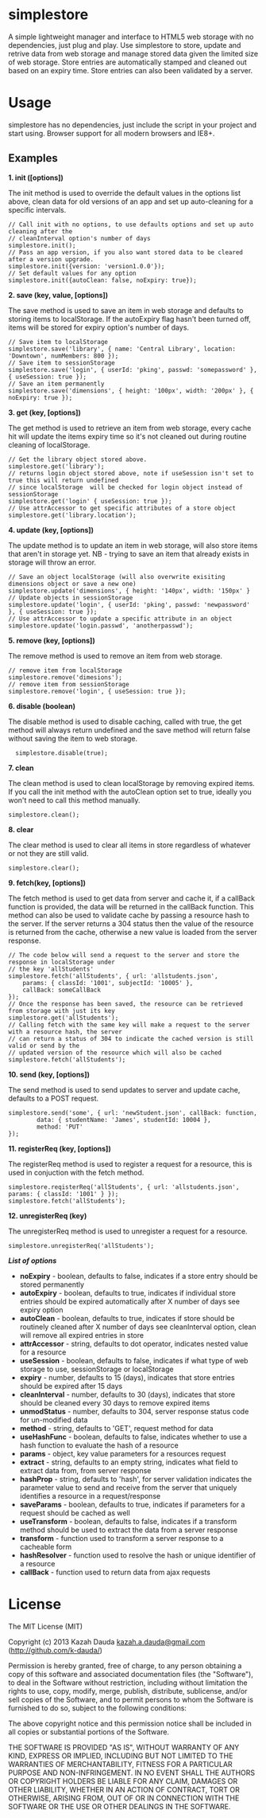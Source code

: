 simplestore
===========

A simple lightweight manager and interface to HTML5 web storage with no dependencies, just plug and play. 
Use simplestore to store, update and retrive data from web storage and manage stored data given the limited size of web storage.
Store entries are automatically stamped and cleaned out based on an expiry time. Store entries can also been validated by a server.

Usage
=====
simplestore has no dependencies, just include the script in your project and start using.
Browser support for all modern browsers and IE8+.

Examples
--------
__1. init ([options])__

The init method is used to override the default values in the options list above, clean data for old versions of an app and set up auto-cleaning for a specific intervals.

    // Call init with no options, to use defaults options and set up auto cleaning after the 
    // cleanInterval option's number of days
    simplestore.init();
    // Pass an app version, if you also want stored data to be cleared after a version upgrade.
    simplestore.init({version: 'version1.0.0'});
    // Set default values for any option
    simplestore.init({autoClean: false, noExpiry: true});
    
__2. save (key, value, [options])__

The save method is used to save an item in web storage and defaults to storing items to localStorage. 
If the autoExpiry flag hasn't been turned off, items will be stored for expiry option's number of days.

    // Save item to localStorage
    simplestore.save('library', { name: 'Central Library', location: 'Downtown', numMembers: 800 });
    // Save item to sessionStorage
    simplestore.save('login', { userId: 'pking', passwd: 'somepassword' }, { useSession: true });
    // Save an item permanently
    simplestore.save('dimensions', { height: '100px', width: '200px' }, { noExpiry: true });
      
__3. get (key, [options])__

The get method is used to retrieve an item from web storage, every cache hit will update the items expiry time so it's not cleaned out during 
routine cleaning of localStorage.

    // Get the library object stored above.
    simplestore.get('library');
    // returns login object stored above, note if useSession isn't set to true this will return undefined
    // since localStorage  will be checked for login object instead of sessionStorage
    simplestore.get('login' { useSession: true });
    // Use attrAccessor to get specific attributes of a store object
    simplestore.get('library.location');
    
__4. update (key, [options])__

The update method is to update an item in web storage, will also store items that aren't in storage yet. NB - trying to save an item that already
exists in storage will throw an error.

    // Save an object localStorage (will also overwrite exisiting dimensions object or save a new one)
    simplestore.update('dimensions', { height: '140px', width: '150px' }
    // Update objects in sessionStorage
    simplestore.update('login', { userId: 'pking', passwd: 'newpassword' }, { useSession: true });
    // Use attrAccessor to update a specific attribute in an object
    simplestore.update('login.passwd', 'anotherpasswd');
    
__5. remove (key, [options])__

The remove method is used to remove an item from web storage.

    // remove item from localStorage
    simplestore.remove('dimesions');
    // remove item from sessionStorage
    simplestore.remove('login', { useSession: true });
    
__6. disable (boolean)__

The disable method is used to disable caching, called with true, the get method will always return undefined and the save method will
return false without saving the item to web storage.

      simplestore.disable(true);
      
__7. clean__
  
The clean method is used to clean localStorage by removing expired items. If you call the init method with the autoClean
option set to true, ideally you won't need to call this method manually.

    simplestore.clean();
      
__8. clear__

The clear method is used to clear all items in store regardless of whatever or not they are still valid.

    simplestore.clear();
    
__9. fetch(key, [options])__

The fetch method is used to get data from server and cache it, if a callBack function is provided, the data will be returned in the callBack function.
This method can also be used to validate cache by passing a resource hash to the server. If the server returns a 304 status then the value of the resource
is returned from the cache, otherwise a new value is loaded from the server response.

    // The code below will send a request to the server and store the response in localStorage under 
    // the key 'allStudents'
    simplestore.fetch('allStudents', { url: 'allstudents.json', 
        params: { classId: '1001', subjectId: '10005' }, 
        callBack: someCallBack 
    }); 
    // Once the response has been saved, the resource can be retrieved from storage with just its key
    simplestore.get('allStudents');
    // Calling fetch with the same key will make a request to the server with a resource hash, the server 
    // can return a status of 304 to indicate the cached version is still valid or send by the 
    // updated version of the resource which will also be cached
    simplestore.fetch('allStudents');

__10. send (key, [options])__

The send method is used to send updates to server and update cache, defaults to a POST request.

    simplestore.send('some', { url: 'newStudent.json', callBack: function, 
            data: { studentName: 'James', studentId: 10004 },
            method: 'PUT' 
    });

__11. registerReq (key, [options])__

The registerReq method is used to register a request for a resource, this is used in conjuction with the fetch method.

    simplestore.reqisterReq('allStudents', { url: 'allstudents.json', params: { classId: '1001' } });
    simplestore.fetch('allStudents');
    
__12. unregisterReq (key)__

The unregisterReq method is used to unregister a request for a resource.

    simplestore.unregisterReq('allStudents');

___List of options___
* __noExpiry__      - boolean, defaults to false, indicates if a store entry should be stored permanently
* __autoExpiry__    - boolean, defaults to true, indicates if individual store entries should be expired automatically after X number of days see expiry option
* __autoClean__     - boolean, defaults to true, indicates if store should be routinely cleaned after X number of days see cleanInterval option,  clean will remove all expired entries in store
* __attrAccessor__  - string, defaults to dot operator, indicates nested value for a resource
* __useSession__    - boolean, defaults to false, indicates if what type of web storage to use, sessionStorage or localStorage
* __expiry__        - number, defaults to 15 (days), indicates that store entries should be expired after 15 days
* __cleanInterval__ - number, defaults to 30 (days), indicates that store should be cleaned every 30 days to remove expired items
* __unmodStatus__   - number, defaults to 304, server response status code for un-modified data
* __method__        - string, defaults to 'GET', request method for data
* __useHashFunc__   - boolean, defaults to false, indicates whether to use a hash function to evaluate the hash of a resource
* __params__        - object, key value parameters for a resources request
* __extract__       - string, defaults to an empty string, indicates what field to extract data from, from server response
* __hashProp__      - string, defaults to 'hash', for server validation indicates the parameter value to send and receive from the server that uniquely identifies a resource in a request/response
* __saveParams__    - boolean, defaults to true, indicates if parameters for a request should be cached as well
* __useTransform__  - boolean, defaults to false, indicates if a transform method should be used to extract the data from a server response
* __transform__     - function used to transform a server response to a cacheable form
* __hashResolver__  - function used to resolve the hash or unique identifier of a resource
* __callBack__      - function used to return data from ajax requests

License
========

The MIT License (MIT)

Copyright (c) 2013 Kazah Dauda <kazah.a.dauda@gmail.com> (http://github.com/k-dauda/)

Permission is hereby granted, free of charge, to any person obtaining a copy of this software and associated documentation files (the "Software"), to deal in the Software without restriction, including without limitation the rights to use, copy, modify, merge, publish, distribute, sublicense, and/or sell copies of the Software, and to permit persons to whom the Software is furnished to do so, subject to the following conditions: 

The above copyright notice and this permission notice shall be included in all copies or substantial portions of the Software.

THE SOFTWARE IS PROVIDED "AS IS", WITHOUT WARRANTY OF ANY KIND, EXPRESS OR IMPLIED, INCLUDING BUT NOT LIMITED TO THE WARRANTIES OF MERCHANTABILITY, FITNESS FOR A PARTICULAR PURPOSE AND NON-INFRINGEMENT. IN NO EVENT SHALL THE AUTHORS OR COPYRIGHT HOLDERS BE LIABLE FOR ANY CLAIM, DAMAGES OR OTHER LIABILITY, WHETHER IN AN ACTION OF CONTRACT, TORT OR OTHERWISE, ARISING FROM, OUT OF OR IN CONNECTION WITH THE SOFTWARE OR THE USE OR OTHER DEALINGS IN THE SOFTWARE.
